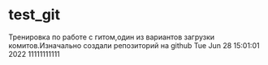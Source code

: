 # test_git
Тренировка по работе с гитом,один из вариантов загрузки комитов.Изначально создали репозиторий на github
Tue Jun 28 15:01:01     2022
11111111111